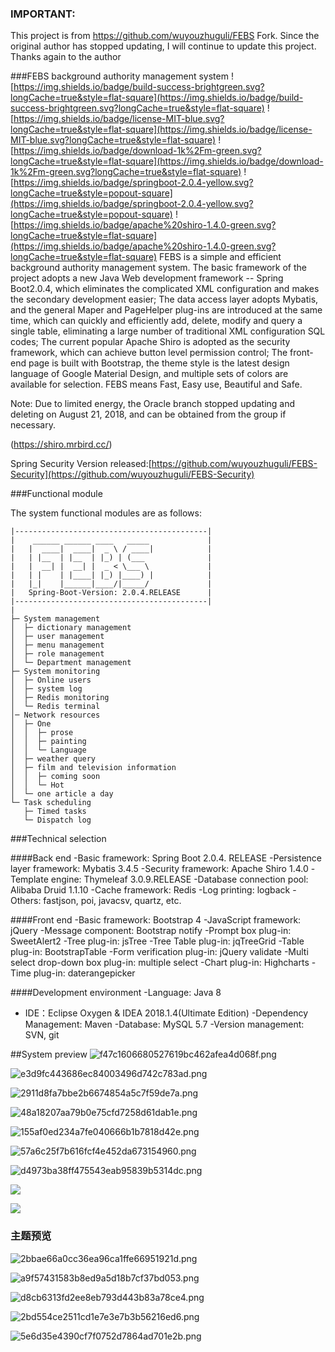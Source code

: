 ### IMPORTANT:
This project is from https://github.com/wuyouzhuguli/FEBS Fork. Since the original author has stopped updating, I will continue to update this project. Thanks again to the author

###FEBS background authority management system
![https://img.shields.io/badge/build-success-brightgreen.svg?longCache=true&style=flat-square](https://img.shields.io/badge/build-success-brightgreen.svg?longCache=true&style=flat-square)
![https://img.shields.io/badge/license-MIT-blue.svg?longCache=true&style=flat-square](https://img.shields.io/badge/license-MIT-blue.svg?longCache=true&style=flat-square)
![https://img.shields.io/badge/download-1k%2Fm-green.svg?longCache=true&style=flat-square](https://img.shields.io/badge/download-1k%2Fm-green.svg?longCache=true&style=flat-square)
![https://img.shields.io/badge/springboot-2.0.4-yellow.svg?longCache=true&style=popout-square](https://img.shields.io/badge/springboot-2.0.4-yellow.svg?longCache=true&style=popout-square)
![https://img.shields.io/badge/apache%20shiro-1.4.0-green.svg?longCache=true&style=flat-square](https://img.shields.io/badge/apache%20shiro-1.4.0-green.svg?longCache=true&style=flat-square)
FEBS is a simple and efficient background authority management system. The basic framework of the project adopts a new Java Web development framework -- Spring Boot2.0.4, which eliminates the complicated XML configuration and makes the secondary development easier; The data access layer adopts Mybatis, and the general Maper and PageHelper plug-ins are introduced at the same time, which can quickly and efficiently add, delete, modify and query a single table, eliminating a large number of traditional XML configuration SQL codes; The current popular Apache Shiro is adopted as the security framework, which can achieve button level permission control; The front-end page is built with Bootstrap, the theme style is the latest design language of Google Material Design, and multiple sets of colors are available for selection. FEBS means Fast, Easy use, Beautiful and Safe.



Note: Due to limited energy, the Oracle branch stopped updating and deleting on August 21, 2018, and can be obtained from the group if necessary.

(https://shiro.mrbird.cc/)

Spring Security Version released:[https://github.com/wuyouzhuguli/FEBS-Security](https://github.com/wuyouzhuguli/FEBS-Security)

###Functional module

The system functional modules are as follows:
```
|-------------------------------------------|
|    ______ ______ ____   _____             |
|   |  ____|  ____|  _ \ / ____|            |
|   | |__  | |__  | |_) | (___              |
|   |  __| |  __| |  _ < \___ \             |
|   | |    | |____| |_) |____) |            |
|   |_|    |______|____/|_____/             |
|   Spring-Boot-Version: 2.0.4.RELEASE      |
|-------------------------------------------|
|
├─ System management
│  ├─ dictionary management
│  ├─ user management
│  ├─ menu management
│  ├─ role management
│  └─ Department management
├─ System monitoring
│  ├─ Online users
│  ├─ system log
│  ├─ Redis monitoring
│  └─ Redis terminal
│─ Network resources
│  ├─ One
│  │  ├─ prose
│  │  ├─ painting
│  │  └─ Language
│  ├─ weather query
│  ├─ film and television information
│  │  ├─ coming soon
│  │  └─ Hot
│  └─ one article a day
└─ Task scheduling
   ├─ Timed tasks
   └─ Dispatch log
```
###Technical selection

####Back end
-Basic framework: Spring Boot 2.0.4. RELEASE
-Persistence layer framework: Mybatis 3.4.5
-Security framework: Apache Shiro 1.4.0
-Template engine: Thymeleaf 3.0.9.RELEASE
-Database connection pool: Alibaba Druid 1.1.10
-Cache framework: Redis
-Log printing: logback
-Others: fastjson, poi, javacsv, quartz, etc.

####Front end
-Basic framework: Bootstrap 4
-JavaScript framework: jQuery
-Message component: Bootstrap notify
-Prompt box plug-in: SweetAlert2
-Tree plug-in: jsTree
-Tree Table plug-in: jqTreeGrid
-Table plug-in: BootstrapTable
-Form verification plug-in: jQuery validate
-Multi select drop-down box plug-in: multiple select
-Chart plug-in: Highcharts
-Time plug-in: daterangepicker

####Development environment
-Language: Java 8
- IDE：Eclipse Oxygen & IDEA 2018.1.4(Ultimate Edition)
-Dependency Management: Maven
-Database: MySQL 5.7
-Version management: SVN, git

##System preview
![f47c1606680527619bc462afea4d068f.png](http://olwqftdzl.bkt.clouddn.com/18-4-18/64420208.jpg)

![e3d9fc443686ec84003496d742c783ad.png](http://olwqftdzl.bkt.clouddn.com/18-4-18/50183418.jpg)

![2911d8fa7bbe2b6674854a5c7f59de7a.png](http://olwqftdzl.bkt.clouddn.com/18-4-18/57316459.jpg)

![48a18207aa79b0e75cfd7258d61dab1e.png](http://olwqftdzl.bkt.clouddn.com/18-4-18/31072514.jpg)

![155af0ed234a7fe040666b1b7818d42e.png](http://olwqftdzl.bkt.clouddn.com/18-4-18/38600911.jpg)

![57a6c25f7b616fcf4e452da673154960.png](http://olwqftdzl.bkt.clouddn.com/18-4-18/5832650.jpg)

![d4973ba38ff475543eab95839b5314dc.png](http://olwqftdzl.bkt.clouddn.com/18-4-18/99045302.jpg)

![](http://olwqftdzl.bkt.clouddn.com/18-6-29/66445963.jpg)

![](http://olwqftdzl.bkt.clouddn.com/18-6-29/18024225.jpg)

### 主题预览

![2bbae66a0cc36ea96ca1ffe66951921d.png](http://olwqftdzl.bkt.clouddn.com/18-4-18/21305793.jpg)

![a9f57431583b8ed9a5d18b7cf37bd053.png](http://olwqftdzl.bkt.clouddn.com/18-4-18/22217970.jpg)

![d8cb6313fd2ee8eb793d443b83a78ce4.png](http://olwqftdzl.bkt.clouddn.com/18-4-18/6580523.jpg)

![2bd554ce2511cd1e7e3e7b3b56216ed6.png](http://olwqftdzl.bkt.clouddn.com/18-4-18/86512301.jpg)

![5e6d35e4390cf7f0752d7864ad701e2b.png](http://olwqftdzl.bkt.clouddn.com/18-4-18/81830531.jpg)


